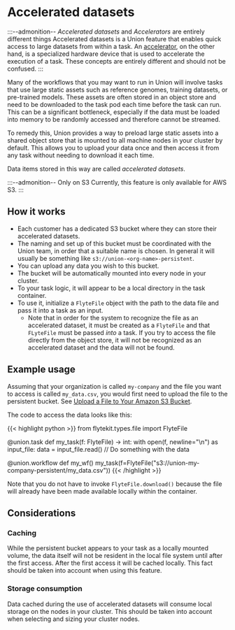 # Accelerated datasets

:::--admonition-- _Accelerated datasets_ and _Accelerators_ are entirely different things
Accelerated datasets is a Union feature that enables quick access to large datasets from within a task.
An [accelerator](../core-concepts/tasks/task-hardware-environment/accelerators.md), on the other hand, is a specialized hardware device that is used to accelerate the execution of a task.
These concepts are entirely different and should not be confused.
:::

Many of the workflows that you may want to run in Union will involve tasks that use large static assets such as reference genomes, training datasets, or pre-trained models.
These assets are often stored in an object store and need to be downloaded to the task pod each time before the task can run.
This can be a significant bottleneck, especially if the data must be loaded into memory to be randomly accessed and therefore cannot be streamed.

To remedy this, Union provides a way to preload large static assets into a shared object store that is mounted to all machine nodes in your cluster by default.
This allows you to upload your data once and then access it from any task without needing to download it each time.

Data items stored in this way are called _accelerated datasets_.

:::--admonition-- Only on S3
Currently, this feature is only available for AWS S3.
:::

## How it works

- Each customer has a dedicated S3 bucket where they can store their accelerated datasets.
- The naming and set up of this bucket must be coordinated with the Union team, in order that a suitable name is chosen. In general it will usually be something like `s3://union-<org-name>-persistent`.
- You can upload any data you wish to this bucket.
- The bucket will be automatically mounted into every node in your cluster.
- To your task logic, it will appear to be a local directory in the task container.
- To use it, initialize a `FlyteFile` object with the path to the data file and pass it into a task as an input.
  - Note that in order for the system to recognize the file as an accelerated dataset, it must be created as a `FlyteFile` and that `FLyteFile` must be passed _into_ a task.
    If you try to access the file directly from the object store, it will not be recognized as an accelerated dataset and the data will not be found.

## Example usage

Assuming that your organization is called `my-company` and the file you want to access is called `my_data.csv`, you would first need to upload the file to the persistent bucket. See [Upload a File to Your Amazon S3 Bucket](https://docs.aws.amazon.com/quickstarts/latest/s3backup/step-2-upload-file.html).

The code to access the data looks like this:

{{< highlight python >}}
from flytekit.types.file import FlyteFile

@union.task
def my_task(f: FlyteFile) -> int:
with open(f, newline="\n") as input_file:
data = input_file.read()
// Do something with the data

@union.workflow
def my_wf()
my_task(f=FlyteFile("s3://union-my-company-persistent/my_data.csv"))
{{< /highlight >}}

Note that you do not have to invoke `FlyteFile.download()` because the file will already have been made available locally within the container.

## Considerations

### Caching

While the persistent bucket appears to your task as a locally mounted volume, the data itself will not be resident in the local file system until after the first access. After the first access it will be cached locally. This fact should be taken into account when using this feature.

### Storage consumption

Data cached during the use of accelerated datasets will consume local storage on the nodes in your cluster. This should be taken into account when selecting and sizing your cluster nodes.
